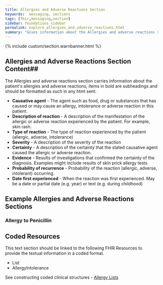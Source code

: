 ```yaml
---
title: Allergies and Adverse Reactions Section
keywords:  messaging, sections
tags: [fhir,messaging,section]
sidebar: foundations_sidebar
permalink: explore_allergies_and_adverse_reactions.html
summary: "Gives information about the Allergies and adverse reactions section"
---
```


{% include custom/section.warnbanner.html %}

## Allergies and Adverse Reactions Section Content##
The Allergies and adverse reactions section carries information about the patient's allergies and adverse reactions, items in bold are subheadings and should be formatted as such in any html sent:

- **Causative agent** - The agent such as food, drug or substances that has caused or may cause an allergy, intolerance or adverse reaction in this patient.
- **Description of reaction** -	A description of the manifestation of the allergic or adverse reaction experienced by the patient. For example, skin rash.
- **Type of reaction** -	The type of reaction experienced by the patient (allergic, adverse, intolerance)
- **Severity** - A description of the severity of the reaction
- **Certainty** - A description of the certainty that the stated causative agent caused the allergic or adverse reaction.
- **Evidence** - Results of investigations that confirmed the certainty of the diagnosis. Examples might include results of skin prick allergy tests
- **Probability of recurrence** - Probability of the reaction (allergic, adverse, intolerant) occurring.
- **Date first experienced** - When the reaction was first experienced. May be a date or partial date (e.g. year) or text (e.g. during childhood)



##  Example Allergies and Adverse Reactions Sections ##

### Allergy to Penicillin ###

<script src="https://gist.github.com/IOPS-DEV/c02f9626ad71d2230cd51ded6d031bb2.js"></script>

## Coded Resources ##

This text section should be linked to the following FHIR Resources to provide the textual information in a coded format.

- List
- AllergyIntolerance

 
See constructing coded clinical structures - [Allergy Lists](build_allergy_lists.html)










